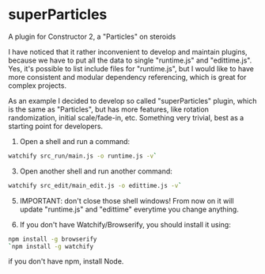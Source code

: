 # superParticles
A plugin for Constructor 2, a "Particles" on steroids

I have noticed that it rather inconvenient to develop and maintain plugins, because we have to put all the data to single "runtime.js" and "edittime.js". Yes, it's possible to list include files for "runtime.js", but I would like to have more consistent and modular dependency referencing, which is great for complex projects.

As an example I decided to develop so called "superParticles" plugin, which is the same as "Particles", but has more features, like rotation randomization, initial scale/fade-in, etc. Something very trivial, best as a starting point for developers.

1. Open a shell and run a command:

``` sh
watchify src_run/main.js -o runtime.js -v`
```
3. Open another shell and run another command:

``` sh
watchify src_edit/main_edit.js -o edittime.js -v`
```
5. IMPORTANT: don't close those shell windows! From now on it will update "runtime.js" and "edittime" everytime you change anything.

6. If you don't have Watchify/Browserify, you should install it using:

``` sh
npm install -g browserify
`npm install -g watchify
```

if you don't have npm, install Node.
